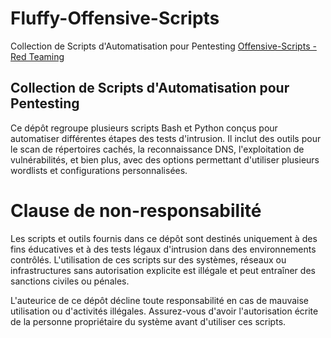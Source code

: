 # Fluffy-Offensive-Scripts
Collection de Scripts d'Automatisation pour Pentesting [Offensive-Scripts - Red Teaming](https://www.cnil.fr/fr/definition/red-teaming)


## Collection de Scripts d'Automatisation pour Pentesting
Ce dépôt regroupe plusieurs scripts Bash et Python conçus pour automatiser différentes étapes des tests d'intrusion. Il inclut des outils pour le scan de répertoires cachés, la reconnaissance DNS, l'exploitation de vulnérabilités, et bien plus, avec des options permettant d'utiliser plusieurs wordlists et configurations personnalisées.



# Clause de non-responsabilité
Les scripts et outils fournis dans ce dépôt sont destinés uniquement à des fins éducatives et à des tests légaux d'intrusion dans des environnements contrôlés. L'utilisation de ces scripts sur des systèmes, réseaux ou infrastructures sans autorisation explicite est illégale et peut entraîner des sanctions civiles ou pénales.

L'auteurice de ce dépôt décline toute responsabilité en cas de mauvaise utilisation ou d'activités illégales. Assurez-vous d'avoir l'autorisation écrite de la personne propriétaire du système avant d'utiliser ces scripts.